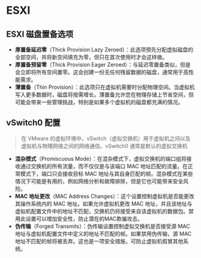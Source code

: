 # ESXI

## ESXI 磁盘置备选项

* **厚置备延迟零**（Thick Provision Lazy Zeroed）：此选项预先分配虚拟磁盘的全部空间，并将新空间填充为零，但只在首次使用时才会这样做。
* **厚置备预留零**（Thick Provision Eager Zeroed）：与延迟零置备类似，但是会立即将所有空间置零。这会创建一份无任何残留数据的磁盘，通常用于高性能需求。
* **薄置备**（Thin Provision）：此选项只在虚拟机需要时分配物理空间。当虚拟机写入更多数据时，磁盘将按需增长。薄置备允许您在物理存储上节省空间，但可能会带来一些管理挑战，特别是如果多个虚拟机的磁盘都充满的情况。

## vSwitch0 配置

> 在 VMware 的虚拟环境中，vSwitch（虚拟交换机）用于虚拟机之间以及虚拟机与物理网络之间的网络通信。vSwitch0 通常是默认的虚拟交换机

* **混杂模式**（Promiscuous Mode）：在混杂模式下，虚拟交换机的端口组将接收通过交换机的所有流量，而不仅仅是与该端口 MAC 地址匹配的流量。在正常模式下，端口只会接收目标 MAC 地址与其自身匹配的帧。混杂模式在某些情况下可能是有用的，例如网络分析和故障排除，但是它也可能带来安全风险。
* **MAC 地址更改**（MAC Address Changes）：这个设置控制虚拟机是否能更改其操作系统内的 MAC 地址。如果允许虚拟机更改 MAC 地址，并且该地址与虚拟机配置文件中的地址不匹配，交换机仍将接受来自该虚拟机的数据包。禁用此设置可以增加安全性，防止潜在的MAC欺骗攻击。
* **伪传输**（Forged Transmits）：伪传输设置控制虚拟交换机是否接受源 MAC 地址与虚拟机配置文件中定义的地址不匹配的帧。如果禁用伪传输，源 MAC 地址不匹配的帧将被丢弃。这也是一项安全措施，可防止虚拟机假冒其他系统。
